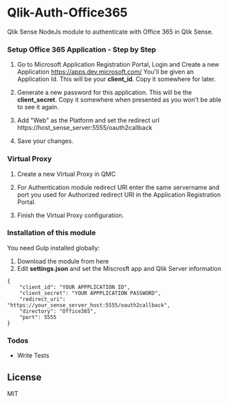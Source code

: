 # Qlik-Auth-Office365

Qlik Sense NodeJs module to authenticate with Office 365 in Qlik Sense.

### Setup Office 365 Application - Step by Step
1. Go to Microsoft Application Registration Portal, Login and Create a new Application https://apps.dev.microsoft.com/ You'll be given an Application Id. This will be your **client_id**. Copy it somewhere for later.
2. Generate a new password for this application. This will be the **client_secret**. Copy it somewhere when presented as you won't be able to see it again.

3. Add "Web" as the Platform and set the redirect url https://host_sense_server:5555/oauth2callback

4. Save your changes.

### Virtual Proxy
1. Create a new Virtual Proxy in QMC
2. For Authentication module redirect URI enter the same servername and port you used for Authorized redirect URI in the Application Registration Portal.

3. Finish the Virtual Proxy configuration.

### Installation of this module

You need Gulp installed globally:
1. Download the module from here
2. Edit **settings.json** and set the Miscrosft app and Qlik Server information
```
{
	"client_id": "YOUR APPPLICATION ID",
	"client_secret": "YOUR APPPLICATION PASSWORD",
	"redirect_uri": "https://your_sense_server_host:5555/oauth2callback",
	"directory": "Office365",
	"port": 5555
}
```

### Todos

 - Write Tests

License
----

MIT
